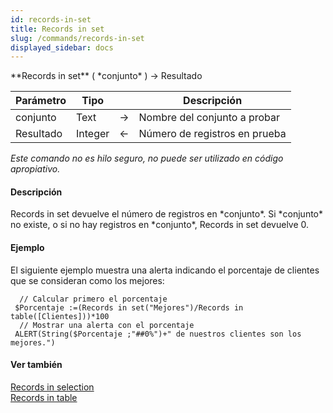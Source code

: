 ```yaml
---
id: records-in-set
title: Records in set
slug: /commands/records-in-set
displayed_sidebar: docs
---
```


<!--REF #_command_.Records in set.Syntax-->**Records in set** ( *conjunto* ) -> Resultado<!-- END REF-->
<!--REF #_command_.Records in set.Params-->
| Parámetro | Tipo |  | Descripción |
| --- | --- | --- | --- |
| conjunto | Text | &#8594;  | Nombre del conjunto a probar |
| Resultado | Integer | &#8592; | Número de registros en prueba |

<!-- END REF-->

*Este comando no es hilo seguro, no puede ser utilizado en código apropiativo.*


#### Descripción 

<!--REF #_command_.Records in set.Summary-->Records in set devuelve el número de registros en *conjunto*.<!-- END REF--> Si *conjunto* no existe, o si no hay registros en *conjunto*, Records in set devuelve 0.

#### Ejemplo 

El siguiente ejemplo muestra una alerta indicando el porcentaje de clientes que se consideran como los mejores:

```4d
  // Calcular primero el porcentaje
 $Porcentaje :=(Records in set("Mejores")/Records in table([Clientes]))*100
  // Mostrar una alerta con el porcentaje
 ALERT(String($Porcentaje ;"##0%")+" de nuestros clientes son los mejores.")
```

#### Ver también 

[Records in selection](records-in-selection.md)  
[Records in table](records-in-table.md)  